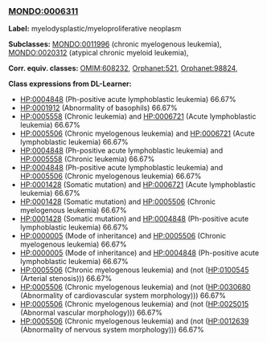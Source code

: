 
### [MONDO:0006311](http://purl.obolibrary.org/obo/MONDO_0006311)
**Label:** myelodysplastic/myeloproliferative neoplasm

**Subclasses:** [MONDO:0011996](http://purl.obolibrary.org/obo/MONDO_0011996) (chronic myelogenous leukemia), [MONDO:0020312](http://purl.obolibrary.org/obo/MONDO_0020312) (atypical chronic myeloid leukemia), 

**Corr. equiv. classes:** [OMIM:608232](http://purl.obolibrary.org/obo/OMIM_608232), [Orphanet:521](http://www.orpha.net/ORDO/Orphanet_521), [Orphanet:98824](http://www.orpha.net/ORDO/Orphanet_98824), 

**Class expressions from DL-Learner:**

- [HP:0004848](http://purl.obolibrary.org/obo/HP_0004848) (Ph-positive acute lymphoblastic leukemia) 66.67%
- [HP:0001912](http://purl.obolibrary.org/obo/HP_0001912) (Abnormality of basophils) 66.67%
- [HP:0005558](http://purl.obolibrary.org/obo/HP_0005558) (Chronic leukemia) and [HP:0006721](http://purl.obolibrary.org/obo/HP_0006721) (Acute lymphoblastic leukemia) 66.67%
- [HP:0005506](http://purl.obolibrary.org/obo/HP_0005506) (Chronic myelogenous leukemia) and [HP:0006721](http://purl.obolibrary.org/obo/HP_0006721) (Acute lymphoblastic leukemia) 66.67%
- [HP:0004848](http://purl.obolibrary.org/obo/HP_0004848) (Ph-positive acute lymphoblastic leukemia) and [HP:0005558](http://purl.obolibrary.org/obo/HP_0005558) (Chronic leukemia) 66.67%
- [HP:0004848](http://purl.obolibrary.org/obo/HP_0004848) (Ph-positive acute lymphoblastic leukemia) and [HP:0005506](http://purl.obolibrary.org/obo/HP_0005506) (Chronic myelogenous leukemia) 66.67%
- [HP:0001428](http://purl.obolibrary.org/obo/HP_0001428) (Somatic mutation) and [HP:0006721](http://purl.obolibrary.org/obo/HP_0006721) (Acute lymphoblastic leukemia) 66.67%
- [HP:0001428](http://purl.obolibrary.org/obo/HP_0001428) (Somatic mutation) and [HP:0005506](http://purl.obolibrary.org/obo/HP_0005506) (Chronic myelogenous leukemia) 66.67%
- [HP:0001428](http://purl.obolibrary.org/obo/HP_0001428) (Somatic mutation) and [HP:0004848](http://purl.obolibrary.org/obo/HP_0004848) (Ph-positive acute lymphoblastic leukemia) 66.67%
- [HP:0000005](http://purl.obolibrary.org/obo/HP_0000005) (Mode of inheritance) and [HP:0005506](http://purl.obolibrary.org/obo/HP_0005506) (Chronic myelogenous leukemia) 66.67%
- [HP:0000005](http://purl.obolibrary.org/obo/HP_0000005) (Mode of inheritance) and [HP:0004848](http://purl.obolibrary.org/obo/HP_0004848) (Ph-positive acute lymphoblastic leukemia) 66.67%
- [HP:0005506](http://purl.obolibrary.org/obo/HP_0005506) (Chronic myelogenous leukemia) and (not ([HP:0100545](http://purl.obolibrary.org/obo/HP_0100545) (Arterial stenosis))) 66.67%
- [HP:0005506](http://purl.obolibrary.org/obo/HP_0005506) (Chronic myelogenous leukemia) and (not ([HP:0030680](http://purl.obolibrary.org/obo/HP_0030680) (Abnormality of cardiovascular system morphology))) 66.67%
- [HP:0005506](http://purl.obolibrary.org/obo/HP_0005506) (Chronic myelogenous leukemia) and (not ([HP:0025015](http://purl.obolibrary.org/obo/HP_0025015) (Abnormal vascular morphology))) 66.67%
- [HP:0005506](http://purl.obolibrary.org/obo/HP_0005506) (Chronic myelogenous leukemia) and (not ([HP:0012639](http://purl.obolibrary.org/obo/HP_0012639) (Abnormality of nervous system morphology))) 66.67%


